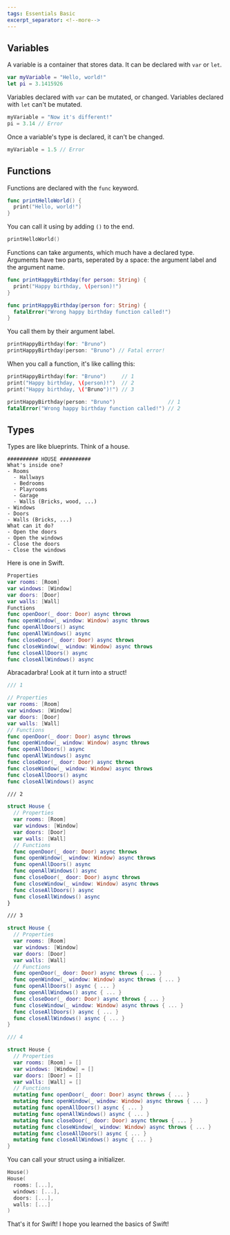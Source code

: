 ```yaml
---
tags: Essentials Basic
excerpt_separator: <!--more-->
---
```


## Variables

A variable is a container that stores data. It can be declared with `var` or `let`.

```swift
var myVariable = "Hello, world!"
let pi = 3.1415926
```

Variables declared with `var` can be mutated, or changed. Variables declared with `let` can't be mutated.

```swift
myVariable = "Now it's different!"
pi = 3.14 // Error
```

Once a variable's type is declared, it can't be changed.

```swift
myVariable = 1.5 // Error
```

<!--more-->

## Functions

Functions are declared with the `func` keyword.

```swift
func printHelloWorld() {
  print("Hello, world!")
}
```

You can call it using by adding `()` to the end.

```swift
printHelloWorld()
```

Functions can take arguments, which much have a declared type. Arguments have two parts, seperated by a space: the argument label and the argument name.

```swift
func printHappyBirthday(for person: String) {
  print("Happy birthday, \(person)!")
}

func printHappyBirthday(person for: String) {
  fatalError("Wrong happy birthday function called!")
}
```

You call them by their argument label.

```swift
printHappyBirthday(for: "Bruno")
printHappyBirthday(person: "Bruno") // Fatal error!
```

When you call a function, it's like calling this:

```swift
printHappyBirthday(for: "Bruno")     // 1
print("Happy birthday, \(person)!")  // 2
print("Happy birthday, \("Bruno")!") // 3

printHappyBirthday(person: "Bruno")                 // 1
fatalError("Wrong happy birthday function called!") // 2
```

## Types

Types are like blueprints. Think of a house.

```
########## HOUSE ##########
What's inside one?
- Rooms
  - Hallways
  - Bedrooms
  - Playrooms
  - Garage
  - Walls (Bricks, wood, ...)
- Windows
- Doors
- Walls (Bricks, ...)
What can it do?
- Open the doors
- Open the windows
- Close the doors
- Close the windows
```

Here is one in Swift.

```swift
Properties
var rooms: [Room]
var windows: [Window]
var doors: [Door]
var walls: [Wall]
Functions
func openDoor(_ door: Door) async throws
func openWindow(_ window: Window) async throws
func openAllDoors() async
func openAllWindows() async
func closeDoor(_ door: Door) async throws
func closeWindow(_ window: Window) async throws
func closeAllDoors() async
func closeAllWindows() async
```

Abracadarbra! Look at it turn into a struct!

```swift
/// 1

// Properties
var rooms: [Room]
var windows: [Window]
var doors: [Door]
var walls: [Wall]
// Functions
func openDoor(_ door: Door) async throws
func openWindow(_ window: Window) async throws
func openAllDoors() async
func openAllWindows() async
func closeDoor(_ door: Door) async throws
func closeWindow(_ window: Window) async throws
func closeAllDoors() async
func closeAllWindows() async

/// 2

struct House {
  // Properties
  var rooms: [Room]
  var windows: [Window]
  var doors: [Door]
  var walls: [Wall]
  // Functions
  func openDoor(_ door: Door) async throws
  func openWindow(_ window: Window) async throws
  func openAllDoors() async
  func openAllWindows() async
  func closeDoor(_ door: Door) async throws
  func closeWindow(_ window: Window) async throws
  func closeAllDoors() async
  func closeAllWindows() async
}

/// 3

struct House {
  // Properties
  var rooms: [Room]
  var windows: [Window]
  var doors: [Door]
  var walls: [Wall]
  // Functions
  func openDoor(_ door: Door) async throws { ... }
  func openWindow(_ window: Window) async throws { ... }
  func openAllDoors() async { ... }
  func openAllWindows() async { ... }
  func closeDoor(_ door: Door) async throws { ... }
  func closeWindow(_ window: Window) async throws { ... }
  func closeAllDoors() async { ... }
  func closeAllWindows() async { ... }
}

/// 4

struct House {
  // Properties
  var rooms: [Room] = []
  var windows: [Window] = []
  var doors: [Door] = []
  var walls: [Wall] = []
  // Functions
  mutating func openDoor(_ door: Door) async throws { ... }
  mutating func openWindow(_ window: Window) async throws { ... }
  mutating func openAllDoors() async { ... }
  mutating func openAllWindows() async { ... }
  mutating func closeDoor(_ door: Door) async throws { ... }
  mutating func closeWindow(_ window: Window) async throws { ... }
  mutating func closeAllDoors() async { ... }
  mutating func closeAllWindows() async { ... }
}
```

You can call your struct using a initializer.

```swift
House()
House(
  rooms: [...],
  windows: [...],
  doors: [...],
  walls: [...]
)
```

That's it for Swift! I hope you learned the basics of Swift!
